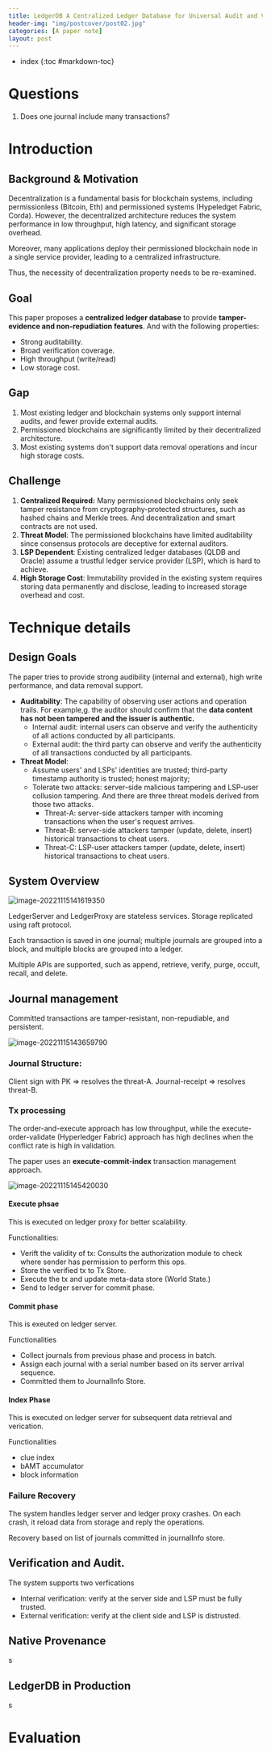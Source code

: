 ```yaml
---
title: LedgerDB A Centralized Ledger Database for Universal Audit and Verification
header-img: "img/postcover/post02.jpg"
categories: [A paper note]
layout: post
---
```

- index
{:toc #markdown-toc}
# Questions
1. Does one journal include many transactions? 

# Introduction

## Background & Motivation

Decentralization is a fundamental basis for blockchain systems, including permissionless (Bitcoin, Eth) and permissioned systems (Hypeledget Fabric, Corda). However, the decentralized architecture reduces the system performance in low throughput, high latency, and significant storage overhead. 

Moreover, many applications deploy their permissioned blockchain node in a single service provider, leading to a centralized infrastructure. 

Thus, the necessity of decentralization property needs to be re-examined.

## Goal

This paper proposes a **centralized ledger database** to provide **tamper-evidence and non-repudiation features**. And with the following properties:

- Strong auditability.
- Broad verification coverage.
- High throughput (write/read)
- Low storage cost.

## Gap

1. Most existing ledger and blockchain systems only support internal audits, and fewer provide external audits. 
2. Permissioned blockchains are significantly limited by their decentralized architecture. 
3. Most existing systems don't support data removal operations and incur high storage costs. 

## Challenge

1. **Centralized Required:** Many permissioned blockchains only seek tamper resistance from cryptography-protected structures, such as hashed chains and Merkle trees. And decentralization and smart contracts are not used.
2. **Threat Model**: The permissioned blockchains have limited auditability since consensus protocols are deceptive for external auditors.
3. **LSP Dependent**: Existing centralized ledger databases (QLDB and Oracle) assume a trustful ledger service provider (LSP), which is hard to achieve. 
4. **High Storage Cost**: Immutability provided in the existing system requires storing data permanently and disclose, leading to increased storage overhead and cost. 

# Technique details

## Design Goals

The paper tries to provide strong audibility (internal and external), high write performance, and data removal support. 

- **Auditability**: The capability of observing user actions and operation trails. For example,g. the auditor should confirm that the **data content has not been tampered and the issuer is authentic.**
  - Internal audit: internal users can observe and verify the authenticity of all actions conducted by all participants.
  - External audit: the third party can observe and verify the authenticity of all transactions conducted by all participants.
- **Threat Model**: 
  - Assume users' and LSPs' identities are trusted; third-party timestamp authority is trusted; honest majority;
  - Tolerate two attacks: server-side malicious tampering and LSP-user collusion tampering. And there are three threat models derived from those two attacks. 
    - Threat-A: server-side attackers tamper with incoming transactions when the user's request arrives.
    - Threat-B: server-side attackers tamper (update, delete, insert) historical transactions to cheat users.
    - Threat-C: LSP-user attackers tamper (update, delete, insert) historical transactions to cheat users. 

## System Overview

![image-20221115141619350](../../img/a_img_store/image-20221115141619350.png)

LedgerServer and LedgerProxy are stateless services. Storage replicated using raft protocol.

Each transaction is saved in one journal; multiple journals are grouped into a block, and multiple blocks are grouped into a ledger. 

Multiple APIs are supported, such as append, retrieve, verify, purge, occult, recall, and delete. 

## Journal management

Committed transactions are tamper-resistant, non-repudiable, and persistent. 

![image-20221115143659790](../../img/a_img_store/image-20221115143659790.png)

### **Journal Structure:**

Client sign with PK => resolves the threat-A. Journal-receipt => resolves threat-B.

### **Tx processing**

The order-and-execute approach has low throughput, while the execute-order-validate (Hyperledger Fabric) approach has high declines when the conflict rate is high in validation.

The paper uses an **execute-commit-index** transaction management approach.

![image-20221115145420030](../../img/a_img_store/image-20221115145420030.png)

#### Execute phsae

This is executed on ledger proxy for better scalability. 

Functionalities:

- Verift the validity of tx: Consults the authorization module to check where sender has permission to perform this ops. 
- Store the verified tx to Tx Store. 
- Execute the tx and update meta-data store (World State.)
- Send to ledger server for commit phase. 

#### Commit phase

This is exeuted on ledger server. 

Functionalities

- Collect journals from previous phase and process in batch.
- Assign each journal with a serial number based on its server arrival sequence. 
- Committed them to JournalInfo Store.

#### Index Phase

This is executed on ledger server for subsequent data retrieval and verication.

Functionalities

- clue index
- bAMT accumulator
- block information

### Failure Recovery

The system handles ledger server and ledger proxy crashes. On each crash, it reload data from storage and reply the operations. 

Recovery based on list of journals committed in journalInfo store. 

## Verification and Audit.

The system supports two verfications

- Internal verification: verify at the server side and LSP must be fully trusted. 
- External verification: verify at the client side and LSP is distrusted.



## Native Provenance

s

## LedgerDB in Production

s

# Evaluation

























